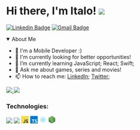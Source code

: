 <h1> Hi there, I'm Italo! <img src="https://media.giphy.com/media/iigp4VDyf5dCLRlGkm/giphy.gif" width="50"></h1>

[![Linkedin Badge](https://img.shields.io/badge/-LinkedIn-blue?style=flat-square&logo=Linkedin&logoColor=white&link=https://www.linkedin.com/in/italocmelo/)](https://www.linkedin.com/in/italocmelo/)
[![Gmail Badge](https://img.shields.io/badge/-italord.melo@gmail.com-c14438?style=flat-square&logo=Gmail&logoColor=white&link=mailto:italord.melo@gmail.com)](mailto:italord.melo;2gmail.com)

<details open>
  <summary>About Me</summary>

- 📱 I'm a Mobile Developer :)
- 🔭 I'm currently looking for better opportunities!
- 🌱 I’m currently learning JavaScript; React; Swift;
- 💬 Ask me about games, series and movies!
- 📫 How to reach me: [LinkedIn](https://www.linkedin.com/in/italocmelo/); [Twitter](https://twitter.com/olemolati);
</details>

<p align="justify">
  <a href="https://github.com/italord0/github-readme-stats">
    <img
      align="justify"
      height="150"
      src="https://github-readme-stats.vercel.app/api?username=italord0&count_private=true&show_icons=true&custom_title=Italo%20Melo's%20Github%20Status&hide=issues&theme=vision-friendly-dark"
    />
   </a>

  <a href="https://github.com/italord0/github-readme-stats">
    <img
      align="auto"
      height="150"
      src="https://github-readme-stats.vercel.app/api/top-langs/?username=Italord0&layout=compact&theme=vision-friendly-dark" />
  </a>  
</p>

<!--### Studying:-->
### Technologies:
<code><img height="20" src="https://cdn.iconscout.com/icon/free/png-512/java-23-225999.png"></code>
<code><img height="20" src="https://cdn4.iconfinder.com/data/icons/logos-3/504/Swift-2-512.png"></code>
<code><img height="20" src="https://raw.githubusercontent.com/github/explore/80688e429a7d4ef2fca1e82350fe8e3517d3494d/topics/javascript/javascript.png"></code>
<code><img height="20" src="https://raw.githubusercontent.com/github/explore/80688e429a7d4ef2fca1e82350fe8e3517d3494d/topics/typescript/typescript.png"></code>
<code><img height="20" src="https://raw.githubusercontent.com/github/explore/80688e429a7d4ef2fca1e82350fe8e3517d3494d/topics/react/react.png"></code>
<code><img height="20" src="https://raw.githubusercontent.com/github/explore/80688e429a7d4ef2fca1e82350fe8e3517d3494d/topics/nodejs/nodejs.png"></code> 
<!-- <code><img height="25" src="https://raw.githubusercontent.com/shinokada/shinokada/master/assets/python.png"></code> -->

<br>
